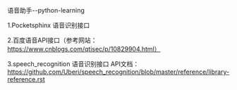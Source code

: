 语音助手--python-learning

1.Pocketsphinx 语音识别接口

2.百度语音API接口（参考网站：https://www.cnblogs.com/qtisec/p/10829904.html）

3.speech_recognition 语音识别接口
API文档：https://github.com/Uberi/speech_recognition/blob/master/reference/library-reference.rst